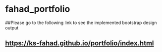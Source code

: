 # fahad_portfolio
##Please go to the following link to see the implemented bootstrap design output
## https://ks-fahad.github.io/portfolio/index.html
